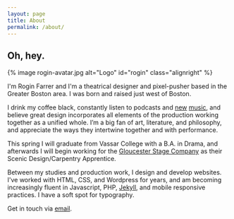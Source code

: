 ```yaml
---
layout: page
title: About
permalink: /about/
---
```


## Oh, hey.

{% image rogin-avatar.jpg alt="Logo" id="rogin" class="alignright" %}

I'm Rogin Farrer and I'm a theatrical designer and pixel-pusher based in the Greater Boston area. I was born and raised just west of Boston.

<p>I drink my coffee black, constantly listen to podcasts and <a id="soundcloud" href="https://soundcloud.com/rogin-farrer">new</a> <a id="spotify" href="https://open.spotify.com/user/1212116974">music</a>, and believe great design incorporates all elements of the production working together as a unified whole. I&rsquo;m a big fan of art, literature, and philosophy, and appreciate the ways they intertwine together and with performance.</p>

This spring I will graduate from Vassar College with a B.A. in Drama, and afterwards I will begin working for the [Gloucester Stage Company](http://gloucesterstage.com) as their Scenic Design/Carpentry Apprentice.

Between my studies and production work, I design and develop websites. I've worked with HTML, CSS, and Wordpress for years, and am becoming increasingly fluent in Javascript, PHP, [Jekyll](http://jekyllrb.com), and mobile responsive practices. I have a soft spot for typography. 

Get in touch via [email](mailto:rogin@roginfarrer.com).